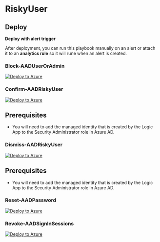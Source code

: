 # RiskyUser

## Deploy

**Deploy with alert trigger**

After deployment, you can run this playbook manually on an alert or attach it to an **analytics rule** so it will rune when an alert is created.

### Block-AADUserOrAdmin

[![Deploy to Azure](https://aka.ms/deploytoazurebutton)](https://portal.azure.com/#create/Microsoft.Template/uri/https%3A%2F%2Fraw.githubusercontent.com%2FAzure%2FAzure-Sentinel%2Fmaster%2FPlaybooks%2FBlock-AADUserOrAdmin%2Falert-trigger%2Fazuredeploy.json)


### Confirm-AADRiskyUser

[![Deploy to Azure](https://aka.ms/deploytoazurebutton)](https://portal.azure.com/#create/Microsoft.Template/uri/https%3A%2F%2Fraw.githubusercontent.com%2FAzure%2FAzure-Sentinel%2Fmaster%2FSolutions%2FMicrosoft%2520Entra%2520ID%2520Protection%2FPlaybooks%2FConfirm-EntraIDRiskyUser%2Fincident-trigger%2Fazuredeploy.json)

## Prerequisites

- You will need to add the managed identity that is created by the Logic App to the Security Administrator role in Azure AD.

### Dismiss-AADRiskyUser

[![Deploy to Azure](https://aka.ms/deploytoazurebutton)](https://portal.azure.com/#create/Microsoft.Template/uri/https%3A%2F%2Fraw.githubusercontent.com%2FAzure%2FAzure-Sentinel%2Fmaster%2FSolutions%2FMicrosoft%2520Entra%2520ID%2520Protection%2FPlaybooks%2FDismiss-EntraIDRiskyUser%2FDismiss-EntraIDRisky-Userincident-trigger%2Fazuredeploy.json)

## Prerequisites

- You will need to add the managed identity that is created by the Logic App to the Security Administrator role in Azure AD.

### Reset-AADPassword

[![Deploy to Azure](https://aka.ms/deploytoazurebutton)](https://portal.azure.com/#create/Microsoft.Template/uri/https%3A%2F%2Fraw.githubusercontent.com%2FAzure%2FAzure-Sentinel%2Fmaster%2FSolutions%2FMicrosoftDefenderForEndpoint%2FPlaybooks%2FRestrict-MDEIPAddress%2FRestrict-MDEIPAddress-alert-trigger%2Fazuredeploy.json)

### Revoke-AADSignInSessions

[![Deploy to Azure](https://aka.ms/deploytoazurebutton)](https://portal.azure.com/#create/Microsoft.Template/uri/https%3A%2F%2Fraw.githubusercontent.com%2FAzure%2FAzure-Sentinel%2Fmaster%2FSolutions%2FMicrosoft%2520Entra%2520ID%2FPlaybooks%2FRevoke-AADSignInSessions%2Fincident-trigger%2Fazuredeploy.json)

